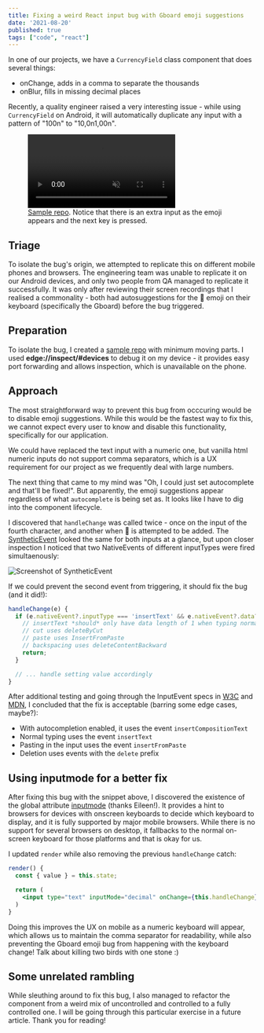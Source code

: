 ```yaml
---
title: Fixing a weird React input bug with Gboard emoji suggestions
date: '2021-08-20'
published: true
tags: ["code", "react"]
---
```


In one of our projects, we have a `CurrencyField` class component that does several things:

- onChange, adds in a comma to separate the thousands
- onBlur, fills in missing decimal places

Recently, a quality engineer raised a very interesting issue - while using `CurrencyField` on Android, it will automatically duplicate any input with a pattern of "100n" to "10,0n1,00n".

<figure>
  <video autoplay muted loop>
    <source src="/videos/react-input-with-gboard-emoji-bug.mp4" />
  </video>
  <figcaption>
    <a href="https://github.com/causztic/react-testbed/tree/gboard-autocompletion-bug">Sample repo</a>. Notice that there is an extra input as the emoji appears and the next key is pressed.
  </figcaption>
</figure>

## Triage

To isolate the bug's origin, we attempted to replicate this on different mobile phones and browsers. The engineering team was unable to replicate it on our Android devices, and only two people from QA managed to replicate it successfully. It was only after reviewing their screen recordings that I realised a commonality - both had autosuggestions for the 💯 emoji on their keyboard (specifically the Gboard) before the bug triggered. 

## Preparation

To isolate the bug, I created a [sample repo](https://github.com/causztic/react-testbed/tree/gboard-autocompletion-bug) with minimum moving parts. I used **edge://inspect/#devices** to debug it on my device - it provides easy port forwarding and allows inspection, which is unavailable on the phone.

## Approach

The most straightforward way to prevent this bug from occcuring would be to disable emoji suggestions. While this would be the fastest way to fix this, we cannot expect every user to know and disable this functionality, specifically for our application.

We could have replaced the text input with a numeric one, but vanilla html numeric inputs do not support comma separators, which is a UX requirement for our project as we frequently deal with large numbers.

The next thing that came to my mind was "Oh, I could just set autocomplete and that'll be fixed!". But apparently, the emoji suggestions appear regardless of what `autocomplete` is being set as. It looks like I have to dig into the component lifecycle.

I discovered that `handleChange` was called twice - once on the input of the fourth character, and another when 💯 is attempted to be added. The [SyntheticEvent](https://reactjs.org/docs/events.html) looked the same for both inputs at a glance, but upon closer inspection I noticed that two NativeEvents of different inputTypes were fired simultaenously:

![Screenshot of SyntheticEvent](/images/react-input-with-gboard-emoji-bug.png)

If we could prevent the second event from triggering, it should fix the bug (and it did!):

```js
handleChange(e) {
  if (e.nativeEvent?.inputType === 'insertText' && e.nativeEvent?.data?.length > 1) {
    // insertText *should* only have data length of 1 when typing normally
    // cut uses deleteByCut
    // paste uses InsertFromPaste
    // backspacing uses deleteContentBackward
    return;
  }

  // ... handle setting value accordingly
}
```

After additional testing and going through the InputEvent specs in [W3C](https://www.w3.org/TR/input-events-1/) and [MDN](https://developer.mozilla.org/en-US/docs/Web/API/InputEvent/inputType), I concluded that the fix is acceptable (barring some edge cases, maybe?):

- With autocompletion enabled, it uses the event `insertCompositionText`
- Normal typing uses the event `insertText`
- Pasting in the input uses the event `insertFromPaste`
- Deletion uses events with the `delete` prefix

## Using inputmode for a better fix

After fixing this bug with the snippet above, I discovered the existence of the global attribute [inputmode](https://developer.mozilla.org/en-US/docs/Web/HTML/Global_attributes/inputmode) (thanks Eileen!). It provides a hint to browsers for devices with onscreen keyboards to decide which keyboard to display, and it is fully supported by major mobile browsers. While there is no support for several browsers on desktop, it fallbacks to the normal on-screen keyboard for those platforms and that is okay for us.

I updated `render` while also removing the previous `handleChange` catch:

```jsx
render() {
  const { value } = this.state;

  return (
    <input type="text" inputMode="decimal" onChange={this.handleChange} value={value} />
  )
}
```

Doing this improves the UX on mobile as a numeric keyboard will appear, which allows us to maintain the comma separator for readability, while also preventing the Gboard emoji bug from happening with the keyboard change! Talk about killing two birds with one stone :)

## Some unrelated rambling

While sleuthing around to fix this bug, I also managed to refactor the component from a weird mix of uncontrolled and controlled to a fully controlled one. I will be going through this particular exercise in a future article. Thank you for reading!











